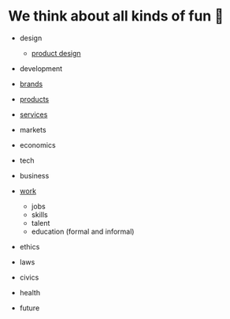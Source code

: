 

# We think about all kinds of fun 💩
* design
   * [product design](https://theindustrydirect.com/product-design)
* development  
  
* [brands](https://theindustrydirect.com/brands)
 * [products](https://theindustrydirect.com/products)
 * [services](https://theindustrydirect.com/services)

* markets
* economics

* tech 

* business

* [work](https://theindustrydirect.com/work)
  * jobs
  * skills
  * talent
  * education (formal and informal)


* ethics
* laws

* civics
* health
* future



